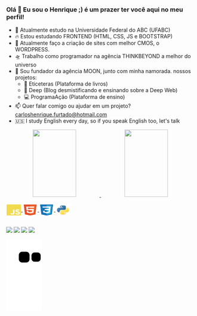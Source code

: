 ### Olá 👋 Eu sou o Henrique ;) é um prazer ter você aqui no meu perfil!



- 🎒 Atualmente estudo na Universidade Federal do ABC (UFABC)
- 🔥  Estou estudando FRONTEND (HTML, CSS, JS e BOOTSTRAP)
- 🚀 Atualmente faço a criação de sites com melhor CMOS, o WORDPRESS.
- 🛸 Trabalho como programador na agência THINKBEYOND a melhor do universo
- 🌙 Sou fundador da agência MOON, junto com minha namorada. nossos projetos:
  -   📖 Eticeteras (Plataforma de livros)
  -   🧊 Deep (Blog desmistificando e ensinando sobre a Deep Web)
  -   💻 ProgramaAção (Plataforma de ensino)
- 📫 Quer falar comigo ou ajudar em um projeto? carloshenrique.furtado@hotmail.com 
- 🇺🇸 I study English every day, so if you speak English too, let's talk



<div align="center">
  <a href="https://github.com/HenriqueFurtado-Dev">
  <img width="48%"  height="180em" src="https://github-readme-stats.vercel.app/api?username=KMZsonequinha&show_icons=true&theme=dracula&include_all_commits=true&count_private=true"/>
  <img width="48%"  height="180em" src="https://github-readme-stats.vercel.app/api/top-langs/?username=KMZsonequinha&layout=compact&langs_count=7&theme=dracula"/>
</div>

 <div style="display: inline_block"><br>
  <img align="center" alt="KMZ-Js" height="30" width="40" src="https://raw.githubusercontent.com/devicons/devicon/master/icons/javascript/javascript-plain.svg">
  <img align="center" alt="Rafa-HTML" height="30" width="40" src="https://raw.githubusercontent.com/devicons/devicon/master/icons/html5/html5-original.svg">
  <img align="center" alt="Rafa-CSS" height="30" width="40" src="https://raw.githubusercontent.com/devicons/devicon/master/icons/css3/css3-original.svg">
  <img align="center" alt="Rafa-Python" height="30" width="40" src="https://raw.githubusercontent.com/devicons/devicon/master/icons/python/python-original.svg">

</div>
  
 

  ##

<div> 
  <a href="https://instagram.com/KMZsonequinha" target="_blank"><img src="https://img.shields.io/badge/-Instagram-%23E4405F?style=for-the-badge&logo=instagram&logoColor=white" target="_blank"></a>
  <a href="#" target="_blank"><img src="https://img.shields.io/badge/WhatsApp-25D366?style=for-the-badge&logo=whatsapp&logoColor=white" target="_blank"></a>
  <a href = "mailto:bombnick01@gmail.com"><img src="https://img.shields.io/badge/-Gmail-%23333?style=for-the-badge&logo=gmail&logoColor=white" target="_blank"></a>
  <a href="https://www.linkedin.com/in/carlos-henrique-0688871b0/" target="_blank"><img src="https://img.shields.io/badge/-LinkedIn-%230077B5?style=for-the-badge&logo=linkedin&logoColor=white" target="_blank"></a> 
 
  ![Snake animation](https://github.com/rafaballerini/rafaballerini/blob/output/github-contribution-grid-snake.svg)
 
</div>
